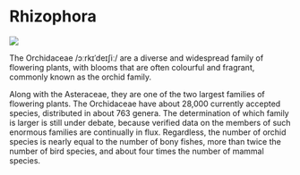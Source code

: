 # Rhizophora

<param ve-config 
       title="Orchid" 
       author="Kathy"
       banner="https://upload.wikimedia.org/wikipedia/commons/2/21/Haeckel_Orchidae.jpg" 
       layout="vertical">
<a href="https://juncture-digital.org"><img src="https://juncture-digital.org/images/ve-button.png"></a>


The Orchidaceae /ɔːrkɪˈdeɪʃiː/ are a diverse and widespread family of flowering plants, with blooms that are often colourful and fragrant, commonly known as the orchid family.
   <param ve-map center="Q36600" zoom="11" prefer-geojson>


Along with the Asteraceae, they are one of the two largest families of flowering plants. The Orchidaceae have about 28,000 currently accepted species, distributed in about 763 genera. The determination of which family is larger is still under debate, because verified data on the members of such enormous families are continually in flux. Regardless, the number of orchid species is nearly equal to the number of bony fishes, more than twice the number of bird species, and about four times the number of mammal species.
<param ve-image 
       label="Girl with a Pearl Earring" 
       description="painting by Johannes Vermeer" 
       license="public domain" 
       url="https://alchetron.com/cdn/orchidelirium-5e3f36da-0e38-4bd7-a7bc-c1275ffa2c5-resize-750.jpeg">
       
       
